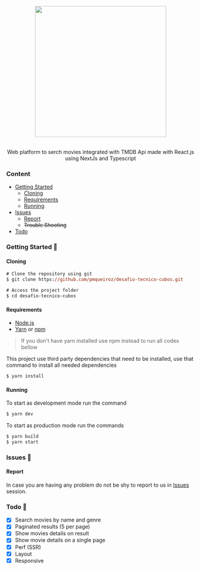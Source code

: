 <!-- 
    Thank you for reading this
    If you´re having any problem with this project please contact in the issues session
-->

<!-- VARS -->
[issues-url]: https://github.com/pmqueiroz/desafio-tecnico-cubos/issues/
[node-url]: https://nodejs.org/en
[yarn-url]: https://classic.yarnpkg.com/
[npm-url]:  https://www.npmjs.com/

<!-- VARS -->

<div align="center">  

<img width="350px" align="center" src="https://user-images.githubusercontent.com/54639269/108576314-e2102a00-72fb-11eb-9043-e4ec45d70170.png"></img>

</div>

<br>
<div align="center">
    Web platform to serch movies integrated with TMDB Api made with React.js using NextJs and Typescript
</div>


### Content
* [Getting Started](#Getting-Started-)
    * [Cloning](#Cloning)
    * [Requirements](#Requirements)
    * [Running](#Running)
* [Issues](#Issues-)
    * [Report](#Report)
    * ~~Trouble Shooting~~
* [Todo](#Todo-)

### Getting Started 🚀

#### Cloning

```ps
# Clone the repository using git
$ git clone https://github.com/pmqueiroz/desafio-tecnico-cubos.git

# Access the project folder
$ cd desafio-tecnico-cubos
```

#### Requirements
* [Node.js][node-url]
* [Yarn][yarn-url] or [npm][npm-url]

> If you don't have yarn installed use npm instead to run all codes bellow

This project use third party dependencies that need to be installed, use that command to install all needed dependencies

```ps
$ yarn install
```

#### Running

To start as development mode run the command

```ps
$ yarn dev
```
To start as production mode run the commands

```ps
$ yarn build
$ yarn start
```

### Issues 🐛

#### Report

In case you are having any problem do not be shy to report to us in [Issues][issues-url] session.

### Todo 📌

- [x] Search movies by name and genre
- [x] Paginated results (5 per page)
- [x] Show movies details on result
- [x] Show movie details on a single page
- [x] Perf (SSR)
- [x] Layout
- [x] Responsive